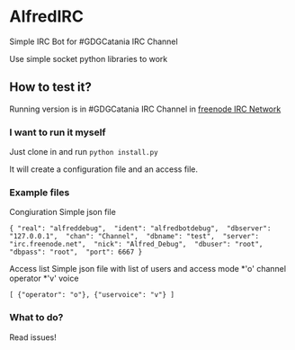 # AlfredIRC
Simple IRC Bot for #GDGCatania IRC Channel

Use simple socket python libraries to work

## How to test it?

Running version is in #GDGCatania IRC Channel in [freenode IRC Network](https://webchat.freenode.net/)

### I want to run it myself 

Just clone in and run `python install.py`

It will create a configuration file and an access file.

### Example files
  
  Congiuration
  Simple json file
  
  `
  {
    "real": "alfreddebug", 
    "ident": "alfredbotdebug", 
    "dbserver": "127.0.0.1", 
    "chan": "Channel", 
    "dbname": "test", 
    "server": "irc.freenode.net", 
    "nick": "Alfred_Debug", 
    "dbuser": "root", 
    "dbpass": "root", 
    "port": 6667
  }
  `
  
  Access list
  Simple json file with list of users and access mode
  *'o' channel operator
  *'v' voice
  
  `
  [
    {"operator": "o"},
    {"uservoice": "v"}
  ]
  `
  
  
  

### What to do?

  Read issues!


